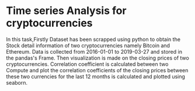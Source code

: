 # Time series Analysis for cryptocurrencies

In this task,Firstly Dataset has been scrapped using python to obtain the Stock detail information of two cryptocurrencies namely Bitcoin and Ethereum. Data  is collected from 2016-01-01 to 2019-03-27 and stored in the pandas's Frame. Then visualization is made on the closing prices of two cryptocurrencies. Correlation coefficient is calculated between two  Compute and plot the correlation coefficients of the closing prices between these two currencies for the last 12 months is calculated and plotted using seaborn.  
